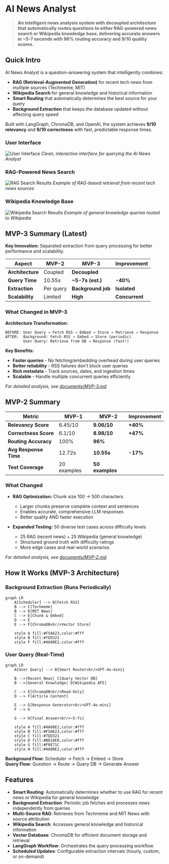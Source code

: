 # AI News Analyst

> **An intelligent news analysis system with decoupled architecture that automatically routes questions to either RAG-powered news search or Wikipedia knowledge base, delivering accurate answers in ~5-7 seconds with 96% routing accuracy and 9/10 quality scores.**

## Quick Intro

AI News Analyst is a question-answering system that intelligently combines:
- **RAG (Retrieval-Augmented Generation)** for recent tech news from multiple sources (Techmeme, MIT)
- **Wikipedia Search** for general knowledge and historical information
- **Smart Routing** that automatically determines the best source for your query
- **Background Extraction** that keeps the database updated without affecting query speed

Built with LangGraph, ChromaDB, and OpenAI, the system achieves **9/10 relevancy** and **9/10 correctness** with fast, predictable response times.

### User Interface
![User Interface](images/UI.png)
*Clean, interactive interface for querying the AI News Analyst*

### RAG-Powered News Search
![RAG Search Results](images/rag.png)
*Example of RAG-based retrieval from recent tech news sources*

### Wikipedia Knowledge Base
![Wikipedia Search Results](images/wiki.png)
*Example of general knowledge queries routed to Wikipedia*

## MVP-3 Summary (Latest)

**Key Innovation:** Separated extraction from query processing for better performance and scalability.

| Aspect | MVP-2 | MVP-3 | Improvement |
|--------|-------|-------|-------------|
| **Architecture** | Coupled | **Decoupled** |  |
| **Query Time** | 10.55s | **~5-7s (est.)** | **-40%**  |
| **Extraction** | Per query | **Background job** | **Isolated**  |
| **Scalability** | Limited | **High** | **Concurrent**  |

### What Changed in MVP-3

**Architecture Transformation:**
```
BEFORE: User Query → Fetch RSS → Embed → Store → Retrieve → Response
AFTER:  Background: Fetch RSS → Embed → Store (periodic)
        User Query: Retrieve from DB → Response (fast!)
```

**Key Benefits:**
- **Faster queries** - No fetching/embedding overhead during user queries
-  **Better reliability** - RSS failures don't block user queries
-  **Rich metadata** - Track sources, dates, and ingestion times
-  **Scalable** - Handle multiple concurrent queries efficiently

*For detailed analysis, see [documents/MVP-3.md](documents/MVP-3.md)*

##  MVP-2  Summary

| Metric | MVP-1 | MVP-2 | Improvement |
|--------|-------|-------|-------------|
| **Relevancy Score** | 6.45/10 | **9.06/10** | **+40%**  |
| **Correctness Score** | 6.1/10 | **8.98/10** | **+47%**  |
| **Routing Accuracy** | 100% | **96%** |  |
| **Avg Response Time** | 12.72s | **10.55s** | **-17%**  |
| **Test Coverage** | 20 examples | **50 examples** |  |

### What Changed

- **RAG Optimization:** Chunk size 100 → 500 characters
  - Larger chunks preserve complete context and sentences
  - Enables accurate, comprehensive LLM responses
  - Better quality AND faster execution

- **Expanded Testing:** 50 diverse test cases across difficulty levels
  - 25 RAG (recent news) + 25 Wikipedia (general knowledge)
  - Structured ground truth with difficulty ratings
  - More edge cases and real-world scenarios

 *For detailed analysis, see [documents/MVP-2.md](documents/MVP-2.md)*


## How It Works (MVP-3 Architecture)

### Background Extraction (Runs Periodically)
```mermaid
graph LR
    A[Scheduler] --> B[Fetch RSS]
    B --> C[Techmeme]
    B --> D[MIT News]
    C --> E[Chunk & Embed]
    D --> E
    E --> F[ChromaDB<br/>Vector Store]
    
    style A fill:#F5A623,color:#fff
    style B fill:#7ED321
    style F fill:#4A90E2,color:#fff
```

### User Query (Real-Time)
```mermaid
graph LR
    A[User Query] --> B{Smart Router<br/>GPT-4o-mini}
    
    B -->|Recent News| C[Query Vector DB]
    B -->|General Knowledge| D[Wikipedia API]
    
    C --> E[ChromaDB<br/>Read-Only]
    D --> F[Article Content]
    
    E --> G[Response Generator<br/>GPT-4o-mini]
    F --> G
    
    G --> H[Final Answer<br/>~5-7s]
    
    style A fill:#4A90E2,color:#fff
    style B fill:#F5A623,color:#fff
    style C fill:#7ED321
    style D fill:#BD10E0,color:#fff
    style G fill:#F8E71C
    style H fill:#4A90E2,color:#fff
```

**Background Flow:** Scheduler → Fetch → Embed → Store  
**Query Flow:** Question → Route → Query DB → Generate Answer

## Features

- **Smart Routing**: Automatically determines whether to use RAG for recent news or Wikipedia for general knowledge
- **Background Extraction**: Periodic job fetches and processes news independently from queries
- **Multi-Source RAG**: Retrieves from Techmeme and MIT News with source attribution
- **Wikipedia Search**: Accesses general knowledge and historical information
- **Vector Database**: ChromaDB for efficient document storage and retrieval
- **LangGraph Workflow**: Orchestrates the query processing workflow
- **Scheduled Updates**: Configurable extraction intervals (hourly, custom, or on-demand)

